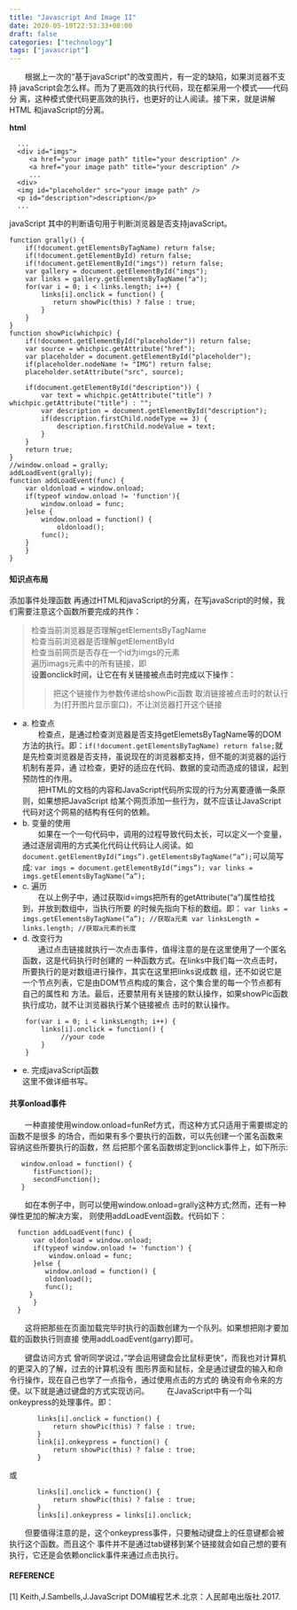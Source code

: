 ```yaml
---
title: "Javascript And Image II"
date: 2020-05-10T22:53:33+08:00
draft: false
categories: ["technology"]
tags: ["javascript"]
---
```


&emsp;&emsp;根据上一次的“基于javaScript"的改变图片，有一定的缺陷，如果浏览器不支持 javaScript会怎么样。而为了更高效的执行代码，现在都采用一个模式——代码分 离，这种模式使代码更高效的执行，也更好的让人阅读。接下来，就是讲解HTML 和javaScript的分离。

**html**
```
  ...
  <div id="imgs">
     <a href="your image path" title="your description" />
     <a href="your image path" title="your description" />
     ...
  <div>
  <img id="placeholder" src="your image path" />
  <p id="description">description</p>
  ...
```
javaScript 其中的判断语句用于判断浏览器是否支持javaScript。
```
function grally() {
    if(!document.getElementsByTagName) return false;
    if(!document.getElementById) return false;
    if(!document.getElementById("imgs")) return false;
    var gallery = document.getElementById("imgs");
    var links = gallery.getElementsByTagName("a");
    for(var i = 0; i < links.length; i++) {
        links[i].onclick = function() {
           return showPic(this) ? false : true;
        }
    }
}
function showPic(whichpic) {
    if(!document.getElementById("placeholder")) return false;
    var source = whichpic.getAttribute("href");
    var placeholder = document.getElementById("placeholder");
    if(placeholder.nodeName != "IMG") return false;
    placeholder.setAttribute("src", source);
    
    if(document.getElementById("description")) {
    	var text = whichpic.getAttribute("title") ? whichpic.getAttribute("title") : "";
    	var description = document.getElementById("description");
    	if(description.firstChild.nodeType == 3) {
    	    description.firstChild.nodeValue = text;
    	}
    }
    return true;
}
//window.onload = grally;
addLoadEvent(grally);
function addLoadEvent(func) {
    var oldonload = window.onload;
    if(typeof window.onload != 'function'){
        window.onload = func;
    }else {
        window.onload = function() {
            oldonload();
 	    func();
	}
    }
}
```
#### 知识点布局

添加事件处理函数 再通过HTML和javaScript的分离，在写javaScript的时候，我们需要注意这个函数所要完成的共作：  
> 检查当前浏览器是否理解getElementsByTagName  
> 检查当前浏览器是否理解getElementById  
> 检查当前网页是否存在一个id为imgs的元素  
> 遍历imags元素中的所有链接，即<a>  
> 设置onclick时间，让它在有关链接被点击时完成以下操作：  
>> 把这个链接作为参数传递给showPic函数
>> 取消链接被点击时的默认行为(打开图片显示窗口)，不让浏览器打开这个链接

* a. 检查点  
&emsp;&emsp;检查点，是通过检查浏览器是否支持getElemetsByTagName等的DOM方法的执行。即：`if(!document.getElementsByTagName) return false;`就是先检查浏览器是否支持，虽说现在的浏览器都支持，但不能的浏览器的运行机制有差异，通 过检查，更好的适应在代码、数据的变动而造成的错误，起到预防性的作用。  
&emsp;&emsp;把HTML的文档的内容和JavaScript代码所实现的行为分离要遵循一条原则，如果想把JavaScript 给某个网页添加一些行为，就不应该让JavaScript代码对这个网易的结构有任何的依赖。
* b. 变量的使用  
&emsp;&emsp;如果在一个一句代码中，调用的过程导致代码太长，可以定义一个变量，通过逐层调用的方式美化代码让代码让人阅读。如`document.getElementById(“imgs”).getElementsByTagName(“a”);`可以简写成:
` var imgs = document.getElementById(“imgs”);
 var links = imgs.getElementsByTagName(“a”);
`     
* c. 遍历  
&emsp;&emsp;在以上例子中，通过获取id=imgs把所有的getAttribute(“a”)属性给找到，并放到数组中，当执行所要 的时候先指向下标的数组。即：
` var links = imgs.getElementsByTagName(“a”); //获取a元素
  var linksLength = links.length; //获取a元素的长度
`  
* d. 改变行为  
&emsp;&emsp;通过点击链接就执行一次点击事件，值得注意的是在这里使用了一个匿名函数，这是代码执行时创建的 一种函数方式。在links中我们每一次点击时，所要执行的是对数组进行操作，其实在这里把links说成数 组，还不如说它是一个节点列表，它是由DOM节点构成的集合，这个集合里的每一个节点都有自己的属性和 方法。最后，还要禁用有关链接的默认操作，如果showPic函数执行成功，就不让浏览器执行某个链接被点 击时的默认操作。
```
    for(var i = 0; i < linksLength; i++) {
        links[i].onclick = function() { 
             //your code 
        } 
    } 
```
* e. 完成javaScript函数  
    这里不做详细书写。

#### 共享onload事件  
&emsp;&emsp;一种直接使用window.onload=funRef方式，而这种方式只适用于需要绑定的函数不是很多 的场合，而如果有多个要执行的函数，可以先创建一个匿名函数来容纳这些所要执行的函数，然 后把那个匿名函数绑定到onclick事件上，如下所示:
```
   window.onload = function() {
      fistFunction();
      secondFunction();
   }
```
&emsp;&emsp;如在本例子中，则可以使用window.onload=grally这种方式;然而，还有一种弹性更加的解决方案， 则使用addLoadEvent函数。代码如下：
```
  function addLoadEvent(func) {
      var oldonload = window.onload;
      if(typeof window.onload != 'function') {
          window.onload = func;
      }else {
         window.onload = function() {
	     oldonload();
	     func();
	 }
      }
  }
```
&emsp;&emsp;这将把那些在页面加载完毕时执行的函数创建为一个队列。如果想把刚才要加载的函数执行则直接 使用addLoadEvent(garry)即可。

&emsp;&emsp;键盘访问方式 曾听同学说过，”学会运用键盘会比鼠标更快“，而我也对计算机的更深入的了解，过去的计算机没有 图形界面和鼠标，全是通过键盘的输入和命令行操作，现在自己也学了一点指令，通过使用点击的方式的 确没有命令来的方便。以下就是通过键盘的方式实现访问。
&emsp;&emsp;在JavaScript中有一个叫onkeypress的处理事件。即：
```
       links[i].onclick = function() {
           return showPic(this) ? false : true;
       }
       link[i].onkeypress = function() {
           return showPic(this) ? false : true;
       }
```

或   
 
```
       links[i].onclick = function() {
           return showPic(this) ? false : true;
       }
       links[i].onkeypress = links[i].onclick;
```
&emsp;&emsp;但要值得注意的是，这个onkeypress事件，只要触动键盘上的任意键都会被执行这个函数。而且这个 事件并不是通过tab键移到某个链接就会如自己想的要有执行，它还是会依赖onclick事件来通过点击执行。

#### REFERENCE

[1] Keith,J.Sambells,J.JavaScript DOM编程艺术.北京：人民邮电出版社.2017.




